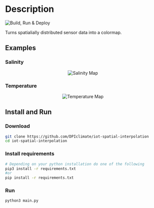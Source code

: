 
# Description
![Build, Run & Deploy](https://github.com/DPIclimate/iot-spatial-interpolation/actions/workflows/main.yml/badge.svg)

Turns spatialially distributed sensor data into a colormap.

## Examples
### Salinity
<html>
  <div align="middle">
    <img align="middle" src="https://dpiclimate.github.io/iot-spatial-interpolation/clyde_river/salinity/0.png" alt="Salinity Map"/>
  </div>
</html>

### Temperature
<html>
  <div align="middle">
    <img align="middle" src="https://dpiclimate.github.io/iot-spatial-interpolation/clyde_river/temperature/0.png" alt="Temperature Map"/>
  </div>
</html>

## Install and Run
### Download
```bash
git clone https://github.com/DPIclimate/iot-spatial-interpolation
cd iot-spatial-interpolation
``` 
### Install requirements
```bash
# Depending on your python installation do one of the following
pip3 install -r requirements.txt
#or
pip install -r requirements.txt
```
### Run
```bash
python3 main.py
```
